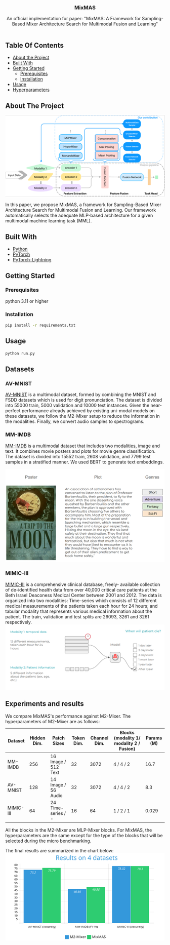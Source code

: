 <h3 align="center">MixMAS</h3>

<p align="center">
  An official implementation for paper: "MixMAS: A Framework for Sampling-Based Mixer Architecture Search for Multimodal Fusion and Learning"
  <br/>
  <br/>

## Table Of Contents

* [About the Project](#about-the-project)
* [Built With](#built-with)
* [Getting Started](#getting-started)
    * [Prerequisites](#prerequisites)
    * [Installation](#installation)
* [Usage](#usage)
* [Hyperparameters](#hyperparameters)

## About The Project

![MixMAS](images/mixmas.png)

In this paper, we propose MixMAS, a framework for Sampling-Based Mixer Architecture Search for Multimodal Fusion and
Learning. Our framework automatically selects the adequate MLP-based architecture for a given multimodal machine
learning task (MML).

## Built With

* [Python](https://www.python.org/)
* [PyTorch](https://pytorch.org/)
* [PyTorch-Lightning](https://www.pytorchlightning.ai/index.html)

## Getting Started

### Prerequisites

python 3.11 or higher

### Installation

```bash
pip install -r requirements.txt
```

## Usage

```bash
python run.py
```

## Datasets

### AV-MNIST
[AV-MNIST](https://github.com/slyviacassell/_MFAS/tree/master) is a 
multimodal dataset, formed by combining the MNIST and FSDD datasets
which is used
for digit pronunciation. The dataset is divided into 55000 train,
5000 validation and 10000 test instances. Given the near-
perfect performance already achieved by existing uni-modal
models on these datasets, we follow the M2-Mixer setup
to reduce the information in the modalities. Finally, we convert
audio samples to spectrograms.

### MM-IMDB
[MM-IMDB](https://github.com/johnarevalo/gmu-mmimdb) is a multimodal dataset that includes two
modalities, image and text. It combines movie posters and
plots for movie genre classification. The dataset is divided
into 15552 train, 2608 validation, and 7799 test samples
in a stratified manner. We used BERT to generate text
embeddings.

![mm-imdb.png](images/mm-imdb.png)

### MIMIC-III

[MIMIC-III](https://physionet.org/content/mimiciii/1.4/)  is a comprehensive clinical database, freely-
available collection of de-identified health data from over
40,000 critical care patients at the Beth Israel Deaconess
Medical Center between 2001 and 2012. The data is organized
into two modalities: Time-series which consists of 12 different
medical measurements of the patients taken each hour for 24
hours; and tabular modality that represents various medical
information about the patient. The train, validation and test
splits are 26093, 3261 and 3261 respectively.
![mimic.png](images/mimic.png)

## Experiments and results

We compare MixMAS's performance against M2-Mixer. The hyperparameters of M2-Mixer are as follows:

| Dataset   | Hidden Dim. | Patch Sizes         | Token Dim. | Channel Dim. | Blocks (modality 1/ modality 2 / Fusion) | Params (M) |
|-----------|-------------|---------------------|------------|--------------|------------------------------------------|------------|
| MM-IMDB   | 256         | 16 Image / 512 Text | 32         | 3072         | 4 / 4 / 2                                | 16.7       |
| AV-MNIST  | 128         | 14 Image / 56 Audio | 32         | 3072         | 4 / 4 / 2                                | 8.3        |
| MIMIC-III | 64          | 24 Time-series / -  | 16         | 64           | 1 / 2 / 1                                | 0.029      |

All the blocks in the M2-Mixer are MLP-Mixer blocks.
For MixMAS,
the hyperparameters are the same except for the type of the blocks that will be selected during the micro benchmarking.

The final results are summarized in the chart below:
![chart.png](images/chart.png)